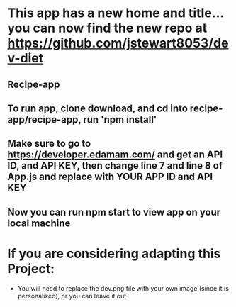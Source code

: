 # This app has a new home and title... you can now find the new repo at https://github.com/jstewart8053/dev-diet 
## Recipe-app

## To run app, clone download, and cd into recipe-app/recipe-app, run 'npm install'

## Make sure to go to https://developer.edamam.com/ and get an API ID, and API KEY, then change line 7 and line 8 of App.js and replace with YOUR APP ID and API KEY

## Now you can run npm start to view app on your local machine

# If you are considering adapting this Project:

- You will need to replace the dev.png file with your own image (since it is personalized), or you can leave it out
